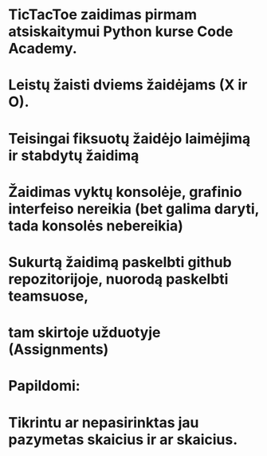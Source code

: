 # TicTacToe zaidimas pirmam atsiskaitymui Python kurse Code Academy.
# Leistų žaisti dviems žaidėjams (X ir O).
# Teisingai fiksuotų žaidėjo laimėjimą ir stabdytų žaidimą
# Žaidimas vyktų konsolėje, grafinio interfeiso nereikia (bet galima daryti, tada konsolės nebereikia)
# Sukurtą žaidimą paskelbti github repozitorijoje, nuorodą paskelbti teamsuose,
# tam skirtoje užduotyje (Assignments)

# Papildomi:
# Tikrintu ar nepasirinktas jau pazymetas skaicius ir ar skaicius.